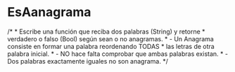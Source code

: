 # EsAanagrama
/*  * Escribe una función que reciba dos palabras (String) y retorne  * verdadero o falso (Bool) según sean o no anagramas.  * - Un Anagrama consiste en formar una palabra reordenando TODAS  *   las letras de otra palabra inicial.  * - NO hace falta comprobar que ambas palabras existan.  * - Dos palabras exactamente iguales no son anagrama.  */
